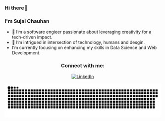 ### Hi there👋 
### I'm Sujal Chauhan
<!--
**laiyumi/laiyumi** is a ✨ _special_ ✨ repository because its `README.md` (this file) appears on your GitHub profile.
-->

- 🌽 I’m a software engieer passionate about leveraging creativity for a tech-driven impact.
- 👀 I’m intrigued in intersection of technology, humans and desgin.
- I’m currently focusing on enhancing my skills in Data Science and Web Development.

<div style="text-align: center;">
  <h3>Connect with me:</h3>

  <p>
    <a href="https://www.linkedin.com/in/sujal-chauhan-041103sc/" target="_blank">
      <img src="https://raw.githubusercontent.com/rahuldkjain/github-profile-readme-generator/master/src/images/icons/Social/linked-in-alt.svg" alt="LinkedIn" height="30" width="40" />
    </a>
  </p>

  
 <p align="center">
 <img width="1000" src="github-snake.svg" alt="snake"/>
 </p>
